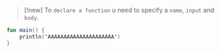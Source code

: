 
> [!new] 
> To `declare a function` u need to specify a `name`, `input` and `body`.

```kotlin
fun main() {
	println('AAAAAAAAAAAAAAAAAAAAA')
}
```
